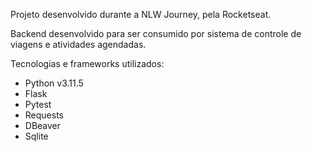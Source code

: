 Projeto desenvolvido durante a NLW Journey, pela Rocketseat.

Backend desenvolvido para ser consumido por sistema de controle de viagens e atividades agendadas.

Tecnologias e frameworks utilizados: 
- Python v3.11.5
- Flask
- Pytest
- Requests
- DBeaver
- Sqlite
